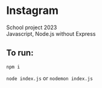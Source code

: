 # Instagram

School project 2023<br>
Javascript, Node.js without Express<br>

## To run:

`npm i`<br>

`node index.js` or `nodemon index.js`<br>
